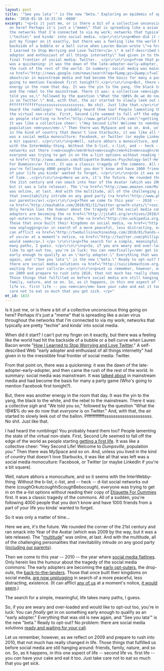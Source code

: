 ```yaml
---
layout: post
title: '"See you lata''" is the new "beta." Exploring an epidemic of opting out.'
date: '2010-01-18 14:33:34 -0600'
excerpt: "<p>Is it just me, or is there a bit of a collective unconscious thing going
  on here? Perhaps it's just a \"meme\" that is spreading like a avian virus throughout
  the networks that I'm connected to via my work; networks that typically are pretty
  \"techie\" and kinda' into social media. </p>\r\n\r\n<p>When did it start? I can't
  put my finger on it exactly, but there was a feeling like the world had hit the
  backside of a bubble or a bell curve when Lauren Bacon wrote \"<a href=\"http://www.laurenandemira.com/2009/0915how-i-learned-to-stop-worrying-and-love-twitter/\">How
  I Learned to Stop Worrying and Love Twitter</a>.\" A self-described Web \"early
  adopter and enthusiast of all things internetty\" had given in to the irresistible
  final frontier of social media: Twitter.  </p>\r\n\r\n<p>From that point on, there
  was a quickening: it was the dawn of the late-adopter-early-adopter, and then came
  the rush of the rest of the world. In summary: social media was mainstream. It was
  <a href=\"http://news.google.com/news/search?aq=f&amp;pz=1&amp;cf=all&amp;ned=us&amp;hl=en&amp;q=twitter\">talked
  about</a> in mainstream media and had become the basis for many a party game (Who's
  going to mention Facebook first tonight?).</p>\r\n\r\n<p>But, there was another
  energy in the room that day. It was the yin to the yang, the black to the white,
  and the rebel to the mainstream. There it was: a collective <em>sigh</em> and \"We
  told you so,\" followed by the question \"What the !@#$% do we do now that <em>everyone</em>
  is on Twitter.\" And, with that, the air started to slowly leek out of the ballon.
  Pffffffffffffsssssssssssssssssssss. No shit. Just like that.</p>\r\n\r\n<p>I had
  heard the rumblings! You probably heard them too? People lamenting the state of
  the virtual non-state. First, Second Life seemed to fall off the edge of the world
  as people starting <a href=\"http://www.getafirstlife.com/\">getting a first life</a>.
  It was like a collective cheer: \"Hey Second Life! Welcome to <em>Dumpsville</em>,
  population <em>you</em>.\" Then there was MySpace and so on. And, unless you lived
  in the kind of country that doesn't love Starbucks, it was like all that was left
  was a social media monoculture: Facebook, or Twitter (or maybe LinkedIn if you're
  a bit square). </p>\r\n\r\n<p>Well, nature abhors a monoculture, and so it seems
  with the InterWebby-thing. Without the b-list, c-list, and -- heck -- d-list social
  networks out there (<em>cough</em>Orkut<em>cough</em>hi5<em>cough</em>Bebo<em>cough</em>),
  everyone was trying to get in on the a-list options without reading their copy of
  <a href=\"http://www.amazon.com/Etiquette-Dummies-Psychology-Self-Help/dp/0470106727/ref=sr_1_3?ie=UTF8&amp;s=books&amp;qid=1263605272&amp;sr=1-3\">Etiquette
  For Dummies</a> first. It was a classic tragedy of the commons. All of a sudden,
  you're following 4000 people that you don't know and have 1000 friends from a part
  of your life you kinda' wanted to forget. </p>\r\n\r\n<p>So it was only a matter
  of time...</p>\r\n\r\n<p>Here we are, it's the future. We rounded the corner of
  the 21st century and ran smack into Year of the Avatar (which was 2009 by the way,
  but it was a late release). The \"<a href=\"http://www.amazon.com/Multitude-War-Democracy-Age-Empire/dp/0143035592/ref=sr_1_1?ie=UTF8&amp;s=books&amp;qid=1263605369&amp;sr=1-1\">multitude</a>\"
  was online, at last. And with the multitude, all of the challenging personalities
  that inevitability intrude on any good party (<a href=\"http://www.phillipadsmith.com/2009/03/five-reasons-you-should-not-friend-your-parents-on-facebook.shtml\">including
  our parents</a>).</p>\r\n\r\n<p>Then we come to this year -- 2010 -- the year where
  <a href=\"http://mashable.com/2010/01/11/twitter-growth-stats/\">social media flatlines</a>.
  Only herein lies the humour about the tragedy of the social media commons: The early
  adopters are becoming the <a href=\"http://jstahl.org/archives/2010/01/12/unplugging-from-the-social-networks/\">early
  opt-outers</a>, the drop-outs, the <a href=\"http://en.wikipedia.org/wiki/Back-to-the-land_movement\">back-to-the-landers</a>.
  Those that once built their kingdoms on social media, <a href=\"http://www.winwithoutpitching.com/2010-unplugged\">are
  now unplugging</a> in search of a more peaceful, less distracting, existence. (It
  can afflict <a href=\"http://twobullsinachinashop.com/2010/01/hands-off-my-virtual-flowers.shtml\">any
  of us</a> at a moment's notice, <a href=\"http://twitter.com/phillipadsmith/status/5362710215\">it
  would seem</a>.) </p> \r\n\r\n<p>The search for a simple, meaningful, life takes
  many paths, I guess. </p>\r\n\r\n<p>So, if you are weary and over-loaded and would
  like to opt-out too, you're in luck: You can <em>finally</em> get in on something
  early enough to qualify as an \"early adopter.\" Everything that was old is new
  again, and \"See you lata'\" is the new \"beta.\" Ready to opt-out? No problem:
  there are social media solutions <a href=\"http://suicidemachine.org/\">ready and
  waiting for your call</a>.</p>\r\n\r\n<p>Let us remember, however, as we reflect
  on 2009 and prepare to rush into 2010, that not much has really changed in life.
  Those things that fulfilled us before social media are still hanging around: friends,
  family, nature, and so on. So, as it happens, in this one aspect of life -- second
  life vs. first life -- you <em>can</em> have your cake and eat it too. Just take
  care not to eat so much that you get sick. </p>"
mt_id: 1833
---
```

<p>Is it just me, or is there a bit of a collective unconscious thing going on here? Perhaps it's just a "meme" that is spreading like a avian virus throughout the networks that I'm connected to via my work; networks that typically are pretty "techie" and kinda' into social media. </p>

<p>When did it start? I can't put my finger on it exactly, but there was a feeling like the world had hit the backside of a bubble or a bell curve when Lauren Bacon wrote "<a href="http://www.laurenandemira.com/2009/0915how-i-learned-to-stop-worrying-and-love-twitter/">How I Learned to Stop Worrying and Love Twitter</a>." A self-described Web "early adopter and enthusiast of all things internetty" had given in to the irresistible final frontier of social media: Twitter.  </p>

<p>From that point on, there was a quickening: it was the dawn of the late-adopter-early-adopter, and then came the rush of the rest of the world. In summary: social media was mainstream. It was <a href="http://news.google.com/news/search?aq=f&amp;pz=1&amp;cf=all&amp;ned=us&amp;hl=en&amp;q=twitter">talked about</a> in mainstream media and had become the basis for many a party game (Who's going to mention Facebook first tonight?).</p>

<p>But, there was another energy in the room that day. It was the yin to the yang, the black to the white, and the rebel to the mainstream. There it was: a collective <em>sigh</em> and "We told you so," followed by the question "What the !@#$% do we do now that <em>everyone</em> is on Twitter." And, with that, the air started to slowly leek out of the ballon. Pffffffffffffsssssssssssssssssssss. No shit. Just like that.</p>

<p>I had heard the rumblings! You probably heard them too? People lamenting the state of the virtual non-state. First, Second Life seemed to fall off the edge of the world as people starting <a href="http://www.getafirstlife.com/">getting a first life</a>. It was like a collective cheer: "Hey Second Life! Welcome to <em>Dumpsville</em>, population <em>you</em>." Then there was MySpace and so on. And, unless you lived in the kind of country that doesn't love Starbucks, it was like all that was left was a social media monoculture: Facebook, or Twitter (or maybe LinkedIn if you're a bit square). </p>

<p>Well, nature abhors a monoculture, and so it seems with the InterWebby-thing. Without the b-list, c-list, and -- heck -- d-list social networks out there (<em>cough</em>Orkut<em>cough</em>hi5<em>cough</em>Bebo<em>cough</em>), everyone was trying to get in on the a-list options without reading their copy of <a href="http://www.amazon.com/Etiquette-Dummies-Psychology-Self-Help/dp/0470106727/ref=sr_1_3?ie=UTF8&amp;s=books&amp;qid=1263605272&amp;sr=1-3">Etiquette For Dummies</a> first. It was a classic tragedy of the commons. All of a sudden, you're following 4000 people that you don't know and have 1000 friends from a part of your life you kinda' wanted to forget. </p>

<p>So it was only a matter of time...</p>

<p>Here we are, it's the future. We rounded the corner of the 21st century and ran smack into Year of the Avatar (which was 2009 by the way, but it was a late release). The "<a href="http://www.amazon.com/Multitude-War-Democracy-Age-Empire/dp/0143035592/ref=sr_1_1?ie=UTF8&amp;s=books&amp;qid=1263605369&amp;sr=1-1">multitude</a>" was online, at last. And with the multitude, all of the challenging personalities that inevitability intrude on any good party (<a href="http://www.phillipadsmith.com/2009/03/five-reasons-you-should-not-friend-your-parents-on-facebook.shtml">including our parents</a>).</p>

<p>Then we come to this year -- 2010 -- the year where <a href="http://mashable.com/2010/01/11/twitter-growth-stats/">social media flatlines</a>. Only herein lies the humour about the tragedy of the social media commons: The early adopters are becoming the <a href="http://jstahl.org/archives/2010/01/12/unplugging-from-the-social-networks/">early opt-outers</a>, the drop-outs, the <a href="http://en.wikipedia.org/wiki/Back-to-the-land_movement">back-to-the-landers</a>. Those that once built their kingdoms on social media, <a href="http://www.winwithoutpitching.com/2010-unplugged">are now unplugging</a> in search of a more peaceful, less distracting, existence. (It can afflict <a href="http://twobullsinachinashop.com/2010/01/hands-off-my-virtual-flowers.shtml">any of us</a> at a moment's notice, <a href="http://twitter.com/phillipadsmith/status/5362710215">it would seem</a>.) </p> 

<p>The search for a simple, meaningful, life takes many paths, I guess. </p>

<p>So, if you are weary and over-loaded and would like to opt-out too, you're in luck: You can <em>finally</em> get in on something early enough to qualify as an "early adopter." Everything that was old is new again, and "See you lata'" is the new "beta." Ready to opt-out? No problem: there are social media solutions <a href="http://suicidemachine.org/">ready and waiting for your call</a>.</p>

<p>Let us remember, however, as we reflect on 2009 and prepare to rush into 2010, that not much has really changed in life. Those things that fulfilled us before social media are still hanging around: friends, family, nature, and so on. So, as it happens, in this one aspect of life -- second life vs. first life -- you <em>can</em> have your cake and eat it too. Just take care not to eat so much that you get sick. </p>
<!--break-->

